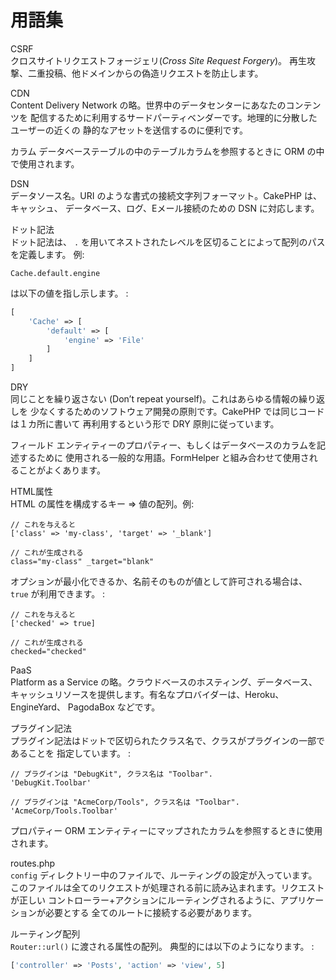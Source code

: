 # 用語集

<div class="glossary">

CSRF  
クロスサイトリクエストフォージェリ(*Cross Site Request Forgery*)。
再生攻撃、二重投稿、他ドメインからの偽造リクエストを防止します。

CDN  
Content Delivery Network の略。世界中のデータセンターにあなたのコンテンツを
配信するために利用するサードパーティベンダーです。地理的に分散したユーザーの近くの
静的なアセットを送信するのに便利です。

カラム
データベーステーブルの中のテーブルカラムを参照するときに ORM の中で使用されます。

DSN  
データソース名。URI のような書式の接続文字列フォーマット。CakePHP は、キャッシュ、
データベース、ログ、Eメール接続のための DSN に対応します。

ドット記法  
ドット記法は、 `.` を用いてネストされたレベルを区切ることによって配列のパスを定義します。
例:

    Cache.default.engine

は以下の値を指し示します。 :

``` php
[
    'Cache' => [
        'default' => [
            'engine' => 'File'
        ]
    ]
]
```

DRY  
同じことを繰り返さない (Don’t repeat yourself)。これはあらゆる情報の繰り返しを
少なくするためのソフトウェア開発の原則です。CakePHP では同じコードは１カ所に書いて
再利用するという形で DRY 原則に従っています。

フィールド
エンティティーのプロパティー、もしくはデータベースのカラムを記述するために
使用される一般的な用語。FormHelper と組み合わせて使用されることがよくあります。

HTML属性  
HTML の属性を構成するキー =\> 値の配列。例:

``` text
// これを与えると
['class' => 'my-class', 'target' => '_blank']

// これが生成される
class="my-class" _target="blank"
```

オプションが最小化できるか、名前そのものが値として許可される場合は、
`true` が利用できます。 :

``` text
// これを与えると
['checked' => true]

// これが生成される
checked="checked"
```

PaaS  
Platform as a Service の略。クラウドベースのホスティング、データベース、
キャッシュリソースを提供します。有名なプロバイダーは、Heroku、EngineYard、
PagodaBox などです。

プラグイン記法  
プラグイン記法はドットで区切られたクラス名で、クラスがプラグインの一部であることを
指定しています。 :

``` text
// プラグインは "DebugKit", クラス名は "Toolbar".
'DebugKit.Toolbar'

// プラグインは "AcmeCorp/Tools", クラス名は "Toolbar".
'AcmeCorp/Tools.Toolbar'
```

プロパティー
ORM エンティティーにマップされたカラムを参照するときに使用されます。

routes.php  
`config` ディレクトリー中のファイルで、ルーティングの設定が入っています。
このファイルは全てのリクエストが処理される前に読み込まれます。リクエストが正しい
コントローラー+アクションにルーティングされるように、アプリケーションが必要とする
全てのルートに接続する必要があります。

ルーティング配列  
`Router::url()` に渡される属性の配列。
典型的には以下のようになります。 :

``` php
['controller' => 'Posts', 'action' => 'view', 5]
```

</div>
